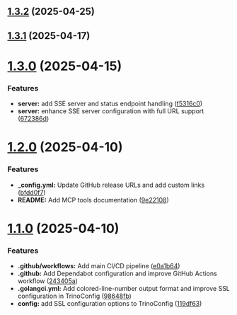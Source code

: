 ## [1.3.2](https://github.com/tuannvm/mcp-trino/compare/v1.3.1...v1.3.2) (2025-04-25)

## [1.3.1](https://github.com/tuannvm/mcp-trino/compare/v1.3.0...v1.3.1) (2025-04-17)

# [1.3.0](https://github.com/tuannvm/mcp-trino/compare/v1.2.2...v1.3.0) (2025-04-15)


### Features

* **server:** add SSE server and status endpoint handling ([f5316c0](https://github.com/tuannvm/mcp-trino/commit/f5316c0e69f819bd62182169ad079bc39ac381e7))
* **server:** enhance SSE server configuration with full URL support ([672386d](https://github.com/tuannvm/mcp-trino/commit/672386d3665d9c3ec0a9e8e530160eca8f93d4d7))

# [1.2.0](https://github.com/tuannvm/mcp-trino/compare/v1.1.0...v1.2.0) (2025-04-10)


### Features

* **_config.yml:** Update GitHub release URLs and add custom links ([bfdd0f7](https://github.com/tuannvm/mcp-trino/commit/bfdd0f7e824eead1ac5e62a6ac6f628189adc8b8))
* **README:** Add MCP tools documentation ([9e22108](https://github.com/tuannvm/mcp-trino/commit/9e221080790a750f09b67225e2f9c5d6937f3501))

# [1.1.0](https://github.com/tuannvm/mcp-trino/compare/v1.0.4...v1.1.0) (2025-04-10)


### Features

* **.github/workflows:** Add main CI/CD pipeline ([e0a1b64](https://github.com/tuannvm/mcp-trino/commit/e0a1b64a1cf08fab0184f5cd027ea36f913c67f6))
* **.github:** Add Dependabot configuration and improve GitHub Actions workflow ([243405a](https://github.com/tuannvm/mcp-trino/commit/243405a3c81566d41df4eaf3890a57d365838c34))
* **.golangci.yml:** Add colored-line-number output format and improve SSL configuration in TrinoConfig ([98648fb](https://github.com/tuannvm/mcp-trino/commit/98648fbc93475bb5c2d26320caa8c08b2612f4e2))
* **config:** add SSL configuration options to TrinoConfig ([119df63](https://github.com/tuannvm/mcp-trino/commit/119df6344aa3ab140878d510ced12f8ba7ab856c))
